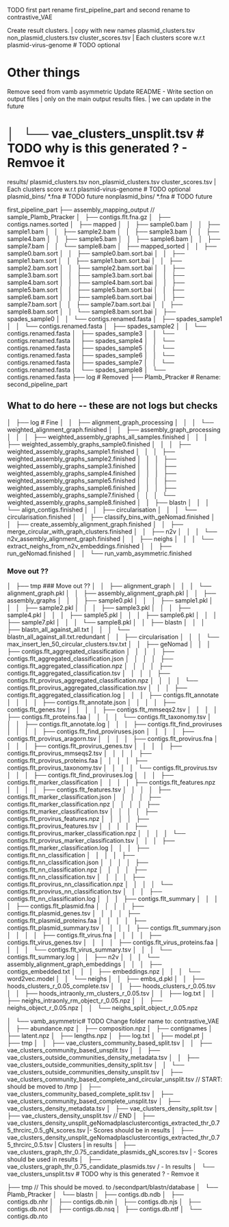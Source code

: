 TODO first part
rename first_pipeline_part and second
rename to contrastive_VAE

Create result clusters. | copy with new names
        plasmid_clusters.tsv
        non_plasmid_clusters.tsv
        cluster_scores.tsv | Each clusters score w.r.t plasmid-virus-genome # TODO optional

# Other things
Remove seed from vamb asymmetric
Update README
         - Write section on output files | only on the main output results files. | we can update in the future
      

# │       └── vae_clusters_unsplit.tsv # TODO why is this generated ?  - Remvoe it 

results/ 
        plasmid_clusters.tsv
        non_plasmid_clusters.tsv
        cluster_scores.tsv | Each clusters score w.r.t plasmid-virus-genome # TODO optional
        plasmid_bins/ *.fna # TODO future
        nonplasmid_bins/ *.fna # TODO future


first_pipeline_part
├── assembly_mapping_output // sample_Plamb_Ptracker
│       ├── contigs.flt.fna.gz
│       ├── contigs.names.sorted
│       ├── mapped
│       │   ├── sample0.bam
│       │   ├── sample1.bam
│       │   ├── sample2.bam
│       │   ├── sample3.bam
│       │   ├── sample4.bam
│       │   ├── sample5.bam
│       │   ├── sample6.bam
│       │   ├── sample7.bam
│       │   └── sample8.bam
│       ├── mapped_sorted
│       │   ├── sample0.bam.sort
│       │   ├── sample0.bam.sort.bai
│       │   ├── sample1.bam.sort
│       │   ├── sample1.bam.sort.bai
│       │   ├── sample2.bam.sort
│       │   ├── sample2.bam.sort.bai
│       │   ├── sample3.bam.sort
│       │   ├── sample3.bam.sort.bai
│       │   ├── sample4.bam.sort
│       │   ├── sample4.bam.sort.bai
│       │   ├── sample5.bam.sort
│       │   ├── sample5.bam.sort.bai
│       │   ├── sample6.bam.sort
│       │   ├── sample6.bam.sort.bai
│       │   ├── sample7.bam.sort
│       │   ├── sample7.bam.sort.bai
│       │   ├── sample8.bam.sort
│       │   └── sample8.bam.sort.bai
│       ├── spades_sample0
│       │   └── contigs.renamed.fasta
│       ├── spades_sample1
│       │   └── contigs.renamed.fasta
│       ├── spades_sample2
│       │   └── contigs.renamed.fasta
│       ├── spades_sample3
│       │   └── contigs.renamed.fasta
│       ├── spades_sample4
│       │   └── contigs.renamed.fasta
│       ├── spades_sample5
│       │   └── contigs.renamed.fasta
│       ├── spades_sample6
│       │   └── contigs.renamed.fasta
│       ├── spades_sample7
│       │   └── contigs.renamed.fasta
│       └── spades_sample8
│           └── contigs.renamed.fasta
├── log # Removed 
├── Plamb_Ptracker # Rename: second_pipeline_part


## What to do here -- these are not logs but checks
│   ├── log # Fine
│   │   ├── alignment_graph_processing
│   │   │   └── weighted_alignment_graph.finished
│   │   ├── assembly_graph_processing
│   │   │   ├── weighted_assembly_graphs_all_samples.finished
│   │   │   ├── weighted_assembly_graphs_sample0.finished
│   │   │   ├── weighted_assembly_graphs_sample1.finished
│   │   │   ├── weighted_assembly_graphs_sample2.finished
│   │   │   ├── weighted_assembly_graphs_sample3.finished
│   │   │   ├── weighted_assembly_graphs_sample4.finished
│   │   │   ├── weighted_assembly_graphs_sample5.finished
│   │   │   ├── weighted_assembly_graphs_sample6.finished
│   │   │   ├── weighted_assembly_graphs_sample7.finished
│   │   │   └── weighted_assembly_graphs_sample8.finished
│   │   ├── blastn
│   │   │   └── align_contigs.finished
│   │   ├── circularisation
│   │   │   └── circularisation.finished
│   │   ├── classify_bins_with_geNomad.finished
│   │   ├── create_assembly_alignment_graph.finished
│   │   ├── merge_circular_with_graph_clusters.finished
│   │   ├── n2v
│   │   │   └── n2v_assembly_alignment_graph.finished
│   │   ├── neighs
│   │   │   └── extract_neighs_from_n2v_embeddings.finished
│   │   ├── run_geNomad.finished
│   │   └── run_vamb_asymmetric.finished

### Move out ?? 
│   ├── tmp  ### Move out ?? 
│   │   ├── alignment_graph
│   │   │   └── alignment_graph.pkl
│   │   ├── assembly_alignment_graph.pkl
│   │   ├── assembly_graphs
│   │   │   ├── sample0.pkl
│   │   │   ├── sample1.pkl
│   │   │   ├── sample2.pkl
│   │   │   ├── sample3.pkl
│   │   │   ├── sample4.pkl
│   │   │   ├── sample5.pkl
│   │   │   ├── sample6.pkl
│   │   │   ├── sample7.pkl
│   │   │   └── sample8.pkl
│   │   ├── blastn
│   │   │   ├── blastn_all_against_all.txt
│   │   │   └── blastn_all_against_all.txt.redundant
│   │   ├── circularisation
│   │   │   └── max_insert_len_50_circular_clusters.tsv.txt
│   │   ├── geNomad
│   │   │   ├── contigs.flt_aggregated_classification
│   │   │   │   ├── contigs.flt_aggregated_classification.json
│   │   │   │   ├── contigs.flt_aggregated_classification.npz
│   │   │   │   ├── contigs.flt_aggregated_classification.tsv
│   │   │   │   ├── contigs.flt_provirus_aggregated_classification.npz
│   │   │   │   └── contigs.flt_provirus_aggregated_classification.tsv
│   │   │   ├── contigs.flt_aggregated_classification.log
│   │   │   ├── contigs.flt_annotate
│   │   │   │   ├── contigs.flt_annotate.json
│   │   │   │   ├── contigs.flt_genes.tsv
│   │   │   │   ├── contigs.flt_mmseqs2.tsv
│   │   │   │   ├── contigs.flt_proteins.faa
│   │   │   │   └── contigs.flt_taxonomy.tsv
│   │   │   ├── contigs.flt_annotate.log
│   │   │   ├── contigs.flt_find_proviruses
│   │   │   │   ├── contigs.flt_find_proviruses.json
│   │   │   │   ├── contigs.flt_provirus_aragorn.tsv
│   │   │   │   ├── contigs.flt_provirus.fna
│   │   │   │   ├── contigs.flt_provirus_genes.tsv
│   │   │   │   ├── contigs.flt_provirus_mmseqs2.tsv
│   │   │   │   ├── contigs.flt_provirus_proteins.faa
│   │   │   │   ├── contigs.flt_provirus_taxonomy.tsv
│   │   │   │   └── contigs.flt_provirus.tsv
│   │   │   ├── contigs.flt_find_proviruses.log
│   │   │   ├── contigs.flt_marker_classification
│   │   │   │   ├── contigs.flt_features.npz
│   │   │   │   ├── contigs.flt_features.tsv
│   │   │   │   ├── contigs.flt_marker_classification.json
│   │   │   │   ├── contigs.flt_marker_classification.npz
│   │   │   │   ├── contigs.flt_marker_classification.tsv
│   │   │   │   ├── contigs.flt_provirus_features.npz
│   │   │   │   ├── contigs.flt_provirus_features.tsv
│   │   │   │   ├── contigs.flt_provirus_marker_classification.npz
│   │   │   │   └── contigs.flt_provirus_marker_classification.tsv
│   │   │   ├── contigs.flt_marker_classification.log
│   │   │   ├── contigs.flt_nn_classification
│   │   │   │   ├── contigs.flt_nn_classification.json
│   │   │   │   ├── contigs.flt_nn_classification.npz
│   │   │   │   ├── contigs.flt_nn_classification.tsv
│   │   │   │   ├── contigs.flt_provirus_nn_classification.npz
│   │   │   │   └── contigs.flt_provirus_nn_classification.tsv
│   │   │   ├── contigs.flt_nn_classification.log
│   │   │   ├── contigs.flt_summary
│   │   │   │   ├── contigs.flt_plasmid.fna
│   │   │   │   ├── contigs.flt_plasmid_genes.tsv
│   │   │   │   ├── contigs.flt_plasmid_proteins.faa
│   │   │   │   ├── contigs.flt_plasmid_summary.tsv
│   │   │   │   ├── contigs.flt_summary.json
│   │   │   │   ├── contigs.flt_virus.fna
│   │   │   │   ├── contigs.flt_virus_genes.tsv
│   │   │   │   ├── contigs.flt_virus_proteins.faa
│   │   │   │   └── contigs.flt_virus_summary.tsv
│   │   │   └── contigs.flt_summary.log
│   │   ├── n2v
│   │   │   └── assembly_alignment_graph_embeddings
│   │   │       ├── contigs_embedded.txt
│   │   │       ├── embeddings.npz
│   │   │       └── word2vec.model
│   │   └── neighs
│   │       ├── embs_d.pkl
│   │       ├── hoods_clusters_r_0.05_complete.tsv
│   │       ├── hoods_clusters_r_0.05.tsv
│   │       ├── hoods_intraonly_rm_clusters_r_0.05.tsv
│   │       ├── log.txt
│   │       ├── neighs_intraonly_rm_object_r_0.05.npz
│   │       ├── neighs_object_r_0.05.npz
│   │       └── neighs_split_object_r_0.05.npz

│   └── vamb_asymmetric# TODO Change folder name to: contrastive_VAE
│       ├── abundance.npz
│       ├── composition.npz
│       ├── contignames
│       ├── latent.npz
│       ├── lengths.npz
│       ├── log.txt
│       ├── model.pt
│       ├── tmp
│       │   ├── vae_clusters_community_based_split.tsv
│       │   ├── vae_clusters_community_based_unsplit.tsv
│       │   ├── vae_clusters_outside_communities_density_metadata.tsv
│       │   ├── vae_clusters_outside_communities_density_split.tsv
│       │   └── vae_clusters_outside_communities_density_unsplit.tsv
│       ├── vae_clusters_community_based_complete_and_circular_unsplit.tsv // START: should be moved to /tmp
│       ├── vae_clusters_community_based_complete_split.tsv
│       ├── vae_clusters_community_based_complete_unsplit.tsv
│       ├── vae_clusters_density_metadata.tsv
│       ├── vae_clusters_density_split.tsv
│       ├── vae_clusters_density_unsplit.tsv   // END
│       ├── vae_clusters_density_unsplit_geNomadplasclustercontigs_extracted_thr_0.75_thrcirc_0.5_gN_scores.tsv   |-  Scores should be in results
│       ├── vae_clusters_density_unsplit_geNomadplasclustercontigs_extracted_thr_0.75_thrcirc_0.5.tsv           |  Clusters | in results
│       ├── vae_clusters_graph_thr_0.75_candidate_plasmids_gN_scores.tsv  | - Scores should be used in results
│       ├── vae_clusters_graph_thr_0.75_candidate_plasmids.tsv           /  - In results
│       └── vae_clusters_unsplit.tsv # TODO why is this generated ?  - Remvoe it 

<!--  TODO:  -->
├── tmp // This should be moved.  to /secondpart/blastn/database
│   └── Plamb_Ptracker
│       └── blastn
│           ├── contigs.db.ndb
│           ├── contigs.db.nhr
│           ├── contigs.db.nin
│           ├── contigs.db.njs
│           ├── contigs.db.not
│           ├── contigs.db.nsq
│           ├── contigs.db.ntf
│           └── contigs.db.nto

